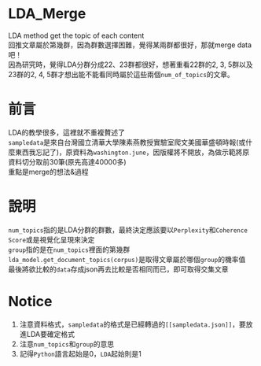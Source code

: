 # LDA_Merge
LDA method get the topic of each content \
回推文章屬於第幾群，因為群數選擇困難，覺得某兩群都很好，那就merge data吧！ \
因為研究時，覺得LDA分群分成22、23群都很好，想著重看22群的2, 3, 5群以及23群的2, 4, 5群才想出能不能看同時屬於這些兩個`num_of_topics`的文章。 

# 前言
LDA的教學很多，這裡就不重複贅述了 \
`sampledata`是來自台灣國立清華大學陳素燕教授實驗室爬文美國華盛頓時報(或什麼東西我忘記了)，原資料為`washington.june`，因版權將不開放，為做示範將原資料切分取前30筆(原先高達40000多) \
重點是merge的想法&過程 

# 說明
`num_topics`指的是LDA分群的群數，最終決定應該要以`Perplexity`和`Coherence Score`或是視覺化呈現來決定 \
`group`指的是在`num_topics`裡面的第幾群 \
`lda_model.get_document_topics(corpus)`是取得文章屬於哪個`group`的機率值 \
最後將欲比較的`data`存成json再去比較是否相同而已，即可取得交集文章

# Notice
1. 注意資料格式，`sampledata`的格式是已經轉過的`[[sampledata.json]]`，要放進LDA要確定格式
2. 注意`num_topics`和`group`的意思 
3. 記得`Python`語言起始是0，`LDA`起始則是1
